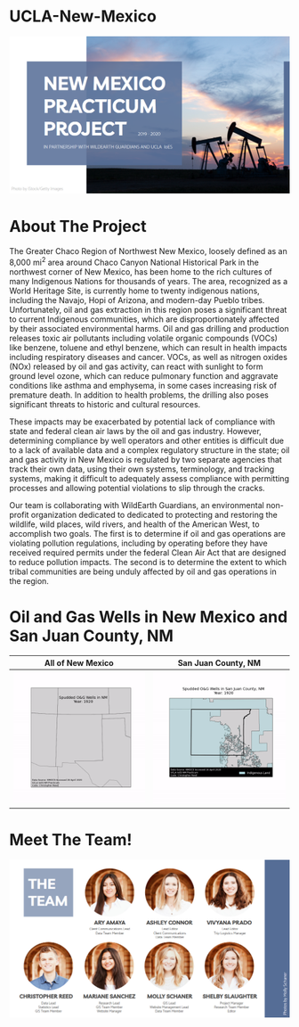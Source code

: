 # UCLA-New-Mexico

![Cover Photo](https://github.com/christopher-reed/UCLA-New-Mexico/blob/master/images/misc/cover_photo_github.PNG)

# About The Project
The Greater Chaco Region of Northwest New Mexico, loosely defined as an 8,000 mi<sup>2</sup> area around Chaco Canyon National Historical Park in the northwest corner of New Mexico, has been home to the rich cultures of many Indigenous Nations for thousands of years. The area, recognized as a World Heritage Site, is currently home to twenty indigenous nations, including the Navajo, Hopi of Arizona, and modern-day Pueblo tribes. Unfortunately, oil and gas extraction in this region poses a significant threat to current Indigenous communities, which are disproportionately affected by their associated environmental harms. Oil and gas drilling and production releases toxic air pollutants including volatile organic compounds (VOCs) like benzene, toluene and ethyl benzene, which can result in health impacts including respiratory diseases and cancer. VOCs, as well as nitrogen oxides (NOx) released by oil and gas activity, can react with sunlight to form ground level ozone, which can reduce pulmonary function and aggravate conditions like asthma and emphysema, in some cases increasing risk of premature death. In addition to health problems, the drilling also poses significant threats to historic and cultural resources.

These impacts may be exacerbated by potential lack of compliance with state and federal clean air laws by the oil and gas industry. However, determining compliance by well operators and other entities is difficult due to a lack of available data and a complex regulatory structure in the state; oil and gas activity in New Mexico is regulated by two separate agencies that track their own data, using their own systems, terminology, and tracking systems, making it difficult to adequately assess compliance with permitting processes and allowing potential violations to slip through the cracks.

Our team is collaborating with WildEarth Guardians, an environmental non-profit organization dedicated to dedicated to protecting and restoring the wildlife, wild places, wild rivers, and health of the American West, to accomplish two goals. The first is to determine if oil and gas operations are violating pollution regulations, including by operating before they have received required permits under the federal Clean Air Act that are designed to reduce pollution impacts. The second is to determine the extent to which tribal communities are being unduly affected by oil and gas operations in the region.

# Oil and Gas Wells in New Mexico and San Juan County, NM
All of New Mexico           |  San Juan County, NM
:-------------------------:|:-------------------------:
![NM Spuds](https://github.com/christopher-reed/UCLA-New-Mexico/blob/master/images/exploratory%20data%20analysis/nm_spuds_gif.gif)  |   ![SJ Spuds](https://github.com/christopher-reed/UCLA-New-Mexico/blob/master/images/exploratory%20data%20analysis/nm_spuds_sjcounty_gif.gif)



# Meet The Team!
![Team Photo](https://github.com/christopher-reed/UCLA-New-Mexico/blob/master/images/misc/team_members.PNG)
